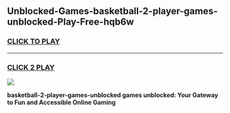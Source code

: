 
## Unblocked-Games-basketball-2-player-games-unblocked-Play-Free-hqb6w
<h3>
<a href="https://premium76.site?title=basketball-2-player-games-unblocked&ref=21A">CLICK TO PLAY</a></h3>
<hr>

<h3>
<a href="https://premium76.site?title=basketball-2-player-games-unblocked&ref=21A">CLICK 2 PLAY</a>
  
</h3>

<a href="https://premium76.site?title=basketball-2-player-games-unblocked&ref=21A"><img src="https://clearcache.store/games.png"></a>


**basketball-2-player-games-unblocked games unblocked: Your Gateway to Fun and Accessible Online Gaming**
